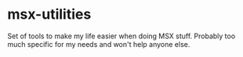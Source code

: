 # msx-utilities
Set of tools to make my life easier when doing MSX stuff. Probably too much specific for my needs and won't help anyone else.
